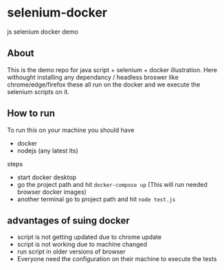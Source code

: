 # selenium-docker

js selenium docker demo

## About

This is the demo repo for java script + selenium + docker illustration.
Here withought installing any dependancy / headless broswer like chrome/edge/firefox these all run on the docker
and we execute the selenium scripts on it.

## How to run

To run this on your machine you should have

- docker
- nodejs (any latest lts)

steps

- start docker desktop
- go the project path and hit `docker-compose up` (This will run needed browser docker images)
- another terminal go to project path and hit `node test.js`

## advantages of suing docker

- script is not getting updated due to chrome update
- script is not working due to machine changed
- run script in older versions of browser
- Everyone need the configuration on their machine to execute the tests
